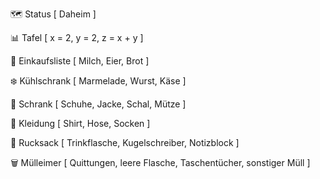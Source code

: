 🗺️ Status [
    Daheim
]

📊 Tafel [
    x = 2,
    y = 2,
    z = x + y
]

📝 Einkaufsliste [
    Milch,
    Eier,
    Brot
]

❄️ Kühlschrank [
    Marmelade,
    Wurst,
    Käse
]

🧳 Schrank [
    Schuhe,
    Jacke,
    Schal,
    Mütze
]

👚 Kleidung [
    Shirt,
    Hose,
    Socken
]

🎒 Rucksack [
    Trinkflasche,
    Kugelschreiber,
    Notizblock
]

🗑️ Mülleimer [
    Quittungen,
    leere Flasche,
    Taschentücher,
    sonstiger Müll
]
